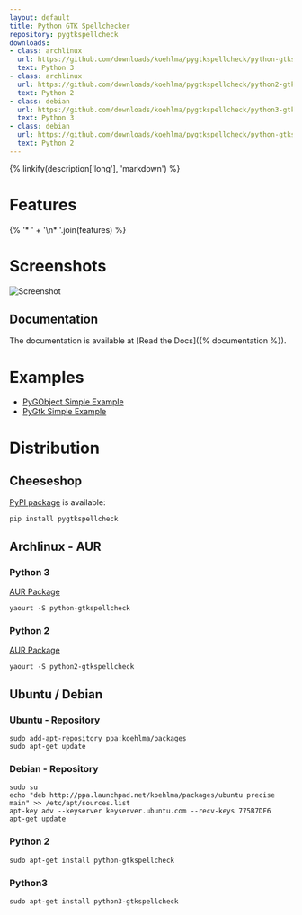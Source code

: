 ```yaml
---
layout: default
title: Python GTK Spellchecker
repository: pygtkspellcheck
downloads:
- class: archlinux
  url: https://github.com/downloads/koehlma/pygtkspellcheck/python-gtkspellcheck-3.0-1-any.pkg.tar.xz
  text: Python 3
- class: archlinux
  url: https://github.com/downloads/koehlma/pygtkspellcheck/python2-gtkspellcheck-3.0-1-any.pkg.tar.xz
  text: Python 2
- class: debian
  url: https://github.com/downloads/koehlma/pygtkspellcheck/python3-gtkspellcheck_3.0-1_all.deb
  text: Python 3
- class: debian
  url: https://github.com/downloads/koehlma/pygtkspellcheck/python-gtkspellcheck_3.0-1_all.deb
  text: Python 2
---
```


{% linkify(description['long'], 'markdown') %}

# Features
{% '* ' + '\n* '.join(features) %}

# Screenshots
![Screenshot](/projects/pygtkspellcheck/screenshot.png)

## Documentation
The documentation is available at [Read the Docs]({% documentation %}).

# Examples
* [PyGObject Simple Example](https://github.com/koehlma/pygtkspellcheck/blob/master/examples/simple_pygobject.py)
* [PyGtk Simple Example](https://github.com/koehlma/pygtkspellcheck/blob/master/examples/simple_pygtk.py)

# Distribution
## Cheeseshop
[PyPI package](http://pypi.python.org/pypi/pygtkspellcheck/) is available: 

    pip install pygtkspellcheck

## Archlinux - AUR
### Python 3
[AUR Package](https://aur.archlinux.org/packages.php?ID=61200)

    yaourt -S python-gtkspellcheck

### Python 2
[AUR Package](https://aur.archlinux.org/packages.php?ID=61199)

    yaourt -S python2-gtkspellcheck

## Ubuntu / Debian
### Ubuntu - Repository

    sudo add-apt-repository ppa:koehlma/packages
    sudo apt-get update

### Debian - Repository
    
    sudo su
    echo "deb http://ppa.launchpad.net/koehlma/packages/ubuntu precise main" >> /etc/apt/sources.list
    apt-key adv --keyserver keyserver.ubuntu.com --recv-keys 775B7DF6
    apt-get update

### Python 2
    
    sudo apt-get install python-gtkspellcheck

### Python3

    sudo apt-get install python3-gtkspellcheck
